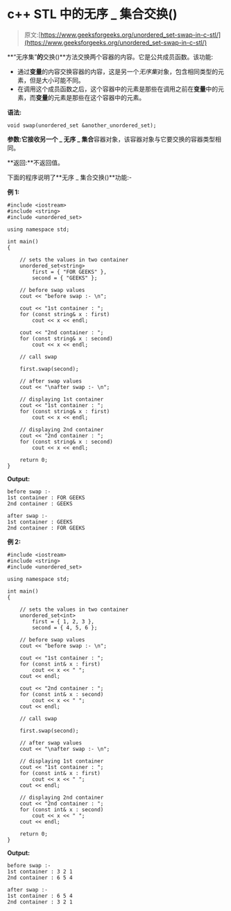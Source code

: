 # c++ STL 中的无序 _ 集合交换()

> 原文:[https://www.geeksforgeeks.org/unordered_set-swap-in-c-stl/](https://www.geeksforgeeks.org/unordered_set-swap-in-c-stl/)

**“无序集”**的**交换()**方法交换两个容器的内容。它是公共成员函数。该功能:

*   通过**变量**的内容交换容器的内容，这是另一个*无序集*对象，包含相同类型的元素，但是大小可能不同。
*   在调用这个成员函数之后，这个容器中的元素是那些在调用之前在**变量**中的元素，而**变量**的元素是那些在这个容器中的元素。

**语法:**

```
void swap(unordered_set &another_unordered_set);
```

**参数:**它接收**另一个 _ 无序 _ 集合**容器对象，该容器对象与它要交换的容器类型相同。

**返回:**不返回值。

下面的程序说明了**无序 _ 集合交换()**功能:-

**例 1:**

```
#include <iostream>
#include <string>
#include <unordered_set>

using namespace std;

int main()
{

    // sets the values in two container
    unordered_set<string>
        first = { "FOR GEEKS" },
        second = { "GEEKS" };

    // before swap values
    cout << "before swap :- \n";

    cout << "1st container : ";
    for (const string& x : first)
        cout << x << endl;

    cout << "2nd container : ";
    for (const string& x : second)
        cout << x << endl;

    // call swap

    first.swap(second);

    // after swap values
    cout << "\nafter swap :- \n";

    // displaying 1st container
    cout << "1st container : ";
    for (const string& x : first)
        cout << x << endl;

    // displaying 2nd container
    cout << "2nd container : ";
    for (const string& x : second)
        cout << x << endl;

    return 0;
}
```

**Output:**

```
before swap :- 
1st container : FOR GEEKS
2nd container : GEEKS

after swap :- 
1st container : GEEKS
2nd container : FOR GEEKS

```

**例 2:**

```
#include <iostream>
#include <string>
#include <unordered_set>

using namespace std;

int main()
{

    // sets the values in two container
    unordered_set<int>
        first = { 1, 2, 3 },
        second = { 4, 5, 6 };

    // before swap values
    cout << "before swap :- \n";

    cout << "1st container : ";
    for (const int& x : first)
        cout << x << " ";
    cout << endl;

    cout << "2nd container : ";
    for (const int& x : second)
        cout << x << " ";
    cout << endl;

    // call swap

    first.swap(second);

    // after swap values
    cout << "\nafter swap :- \n";

    // displaying 1st container
    cout << "1st container : ";
    for (const int& x : first)
        cout << x << " ";
    cout << endl;

    // displaying 2nd container
    cout << "2nd container : ";
    for (const int& x : second)
        cout << x << " ";
    cout << endl;

    return 0;
}
```

**Output:**

```
before swap :- 
1st container : 3 2 1 
2nd container : 6 5 4 

after swap :- 
1st container : 6 5 4 
2nd container : 3 2 1

```